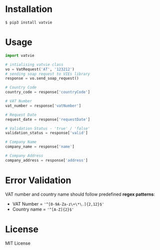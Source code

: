 # Installation
`$ pip3 install vatvie` 

# Usage 
```python
import vatvie

# intialising vatvie class
vo = VatRequest('AT', '123212')
# sending soap request to VIEs library
response = vo.send_soap_request()

# Country Code
country_code = response['countryCode']

# VAT Number
vat_number = response['vatNumber']

# Request Date
request_date = response['requestDate']

# Validation Status - 'true' / 'false'
validation_status = response['valid']

# Company Name
company_name = response['name']

# Company Address
company_address = response['address']
```

# Error Validation 
VAT number and country name should follow predefined **regex patterns**:
- VAT Number = `'^[0-9A-Za-z\+\*\.]{2,12}$'`
- Country name = `'^[A-Z]{2}$'`


# License 
MIT License 